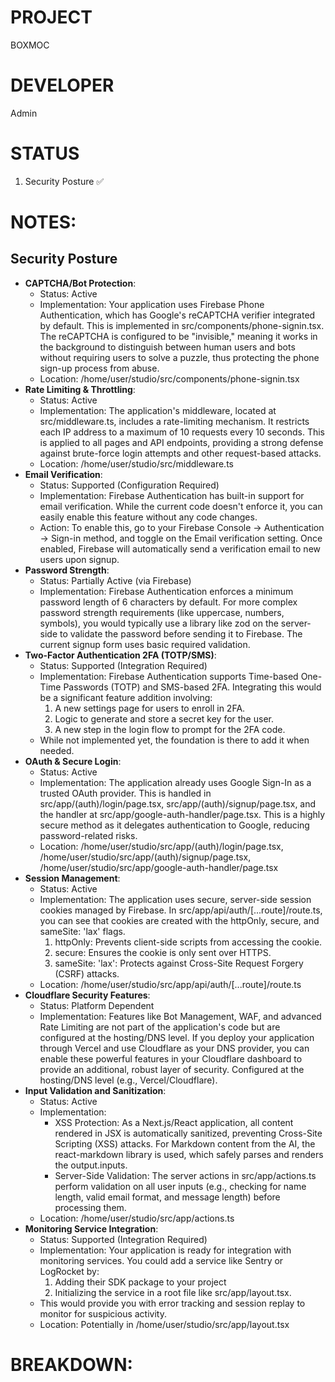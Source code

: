 # PROJECT
BOXMOC

# DEVELOPER
Admin


# STATUS
1. Security Posture ✅


# NOTES:

## Security Posture
*   **CAPTCHA/Bot Protection**:
    *   Status: Active
    *   Implementation: Your application uses Firebase Phone Authentication, which has Google's reCAPTCHA verifier integrated by default. This is implemented in src/components/phone-signin.tsx. The reCAPTCHA is configured to be "invisible," meaning it works in the background to distinguish between human users and bots without requiring users to solve a puzzle, thus protecting the phone sign-up process from abuse.
    *   Location: /home/user/studio/src/components/phone-signin.tsx
*   **Rate Limiting & Throttling**:
    *   Status: Active
    *   Implementation: The application's middleware, located at src/middleware.ts, includes a rate-limiting mechanism. It restricts each IP address to a maximum of 10 requests every 10 seconds. This is applied to all pages and API endpoints, providing a strong defense against brute-force login attempts and other request-based attacks.
    *   Location: /home/user/studio/src/middleware.ts
*   **Email Verification**:
    *   Status: Supported (Configuration Required)
    *   Implementation: Firebase Authentication has built-in support for email verification. While the current code doesn't enforce it, you can easily enable this feature without any code changes.
    *   Action: To enable this, go to your Firebase Console -> Authentication -> Sign-in method, and toggle on the Email verification setting. Once enabled, Firebase will automatically send a verification email to new users upon signup.
*   **Password Strength**:
    *   Status: Partially Active (via Firebase)
    *   Implementation: Firebase Authentication enforces a minimum password length of 6 characters by default. For more complex password strength requirements (like uppercase, numbers, symbols), you would typically use a library like zod on the server-side to validate the password before sending it to Firebase. The current signup form uses basic required validation.
*   **Two-Factor Authentication 2FA (TOTP/SMS)**:
    *   Status: Supported (Integration Required)
    *   Implementation: Firebase Authentication supports Time-based One-Time Passwords (TOTP) and SMS-based 2FA. Integrating this would be a significant feature addition involving:
        1. A new settings page for users to enroll in 2FA.
        2. Logic to generate and store a secret key for the user.
        3. A new step in the login flow to prompt for the 2FA code.
    *   While not implemented yet, the foundation is there to add it when needed.
*   **OAuth & Secure Login**:
    *   Status: Active
    *   Implementation: The application already uses Google Sign-In as a trusted OAuth provider. This is handled in src/app/(auth)/login/page.tsx, src/app/(auth)/signup/page.tsx, and the handler at src/app/google-auth-handler/page.tsx. This is a highly secure method as it delegates authentication to Google, reducing password-related risks.
    *   Location: /home/user/studio/src/app/(auth)/login/page.tsx, /home/user/studio/src/app/(auth)/signup/page.tsx, /home/user/studio/src/app/google-auth-handler/page.tsx
*   **Session Management**:
    *   Status: Active
    *   Implementation: The application uses secure, server-side session cookies managed by Firebase. In src/app/api/auth/[...route]/route.ts, you can see that cookies are created with the httpOnly, secure, and sameSite: 'lax' flags.
        1. httpOnly: Prevents client-side scripts from accessing the cookie.
        2. secure: Ensures the cookie is only sent over HTTPS.
        3. sameSite: 'lax': Protects against Cross-Site Request Forgery (CSRF) attacks.
    *   Location: /home/user/studio/src/app/api/auth/[...route]/route.ts
*   **Cloudflare Security Features**:
    *   Status: Platform Dependent
    *   Implementation: Features like Bot Management, WAF, and advanced Rate Limiting are not part of the application's code but are configured at the hosting/DNS level. If you deploy your application through Vercel and use Cloudflare as your DNS provider, you can enable these powerful features in your Cloudflare dashboard to provide an additional, robust layer of security. Configured at the hosting/DNS level (e.g., Vercel/Cloudflare).
*   **Input Validation and Sanitization**:
    *   Status: Active
    *   Implementation:
        *   XSS Protection: As a Next.js/React application, all content rendered in JSX is automatically sanitized, preventing Cross-Site Scripting (XSS) attacks. For Markdown content from the AI, the react-markdown library is used, which safely parses and renders the output.inputs.
        *   Server-Side Validation: The server actions in src/app/actions.ts perform validation on all user inputs (e.g., checking for name length, valid email format, and message length) before processing them.
    *   Location: /home/user/studio/src/app/actions.ts
*   **Monitoring Service Integration**:
    *   Status: Supported (Integration Required)
    *   Implementation: Your application is ready for integration with monitoring services. You could add a service like Sentry or LogRocket by:
        1. Adding their SDK package to your project
        2. Initializing the service in a root file like src/app/layout.tsx.
    *   This would provide you with error tracking and session replay to monitor for suspicious activity.
    *   Location: Potentially in /home/user/studio/src/app/layout.tsx


# BREAKDOWN:


